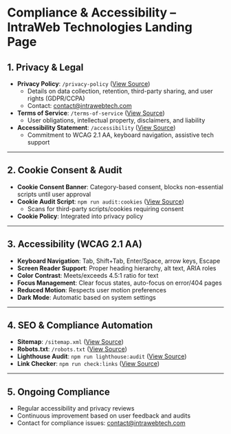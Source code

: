 # Compliance & Accessibility – IntraWeb Technologies Landing Page

## 1. Privacy & Legal
- **Privacy Policy**: `/privacy-policy` ([View Source](app/privacy-policy/page.tsx))
  - Details on data collection, retention, third-party sharing, and user rights (GDPR/CCPA)
  - Contact: [contact@intrawebtech.com](mailto:contact@intrawebtech.com)
- **Terms of Service**: `/terms-of-service` ([View Source](app/terms-of-service/page.tsx))
  - User obligations, intellectual property, disclaimers, and liability
- **Accessibility Statement**: `/accessibility` ([View Source](app/accessibility/page.tsx))
  - Commitment to WCAG 2.1 AA, keyboard navigation, assistive tech support

---

## 2. Cookie Consent & Audit
- **Cookie Consent Banner**: Category-based consent, blocks non-essential scripts until user approval
- **Cookie Audit Script**: `npm run audit:cookies` ([View Source](scripts/auditCookies.ts))
  - Scans for third-party scripts/cookies requiring consent
- **Cookie Policy**: Integrated into privacy policy

---

## 3. Accessibility (WCAG 2.1 AA)
- **Keyboard Navigation**: Tab, Shift+Tab, Enter/Space, arrow keys, Escape
- **Screen Reader Support**: Proper heading hierarchy, alt text, ARIA roles
- **Color Contrast**: Meets/exceeds 4.5:1 ratio for text
- **Focus Management**: Clear focus states, auto-focus on error/404 pages
- **Reduced Motion**: Respects user motion preferences
- **Dark Mode**: Automatic based on system settings

---

## 4. SEO & Compliance Automation
- **Sitemap**: `/sitemap.xml` ([View Source](public/sitemap.xml))
- **Robots.txt**: `/robots.txt` ([View Source](public/robots.txt))
- **Lighthouse Audit**: `npm run lighthouse:audit` ([View Source](scripts/lighthouse-audit.js))
- **Link Checker**: `npm run check:links` ([View Source](scripts/check-links.js))

---

## 5. Ongoing Compliance
- Regular accessibility and privacy reviews
- Continuous improvement based on user feedback and audits
- Contact for compliance issues: [contact@intrawebtech.com](mailto:contact@intrawebtech.com) 